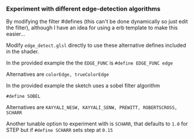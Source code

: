 ### Experiment with different edge-detection algorithms

By modifying the filter #defines (this can't be done dynamically so just edit the filter), although I have an idea for using a erb template to make this easier... 

Modify `edge_detect.glsl` directly to use these alternative defines included in the shader.

In the provided example the the `EDGE_FUNC` is
`#define EDGE_FUNC edge`

Alternatives are `colorEdge, trueColorEdge`

In the provided example the sketch uses a sobel filter algorithm

`#define SOBEL`

Alternatives are `KAYYALI_NESW, KAYYALI_SENW, PREWITT, ROBERTSCROSS, SCHARR`

Another tunable option to experiment with is `SCHARR`, that defaults to `1.0` for STEP but if `#define SCHARR` sets step at `0.15`
